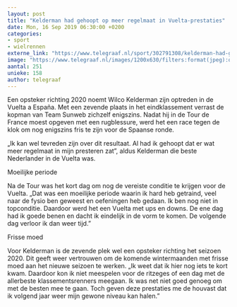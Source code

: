 ```yaml
---
layout: post
title: "Kelderman had gehoopt op meer regelmaat in Vuelta-prestaties"
date: Mon, 16 Sep 2019 06:30:00 +0200
categories: 
- sport 
- wielrennen 
externe_link: "https://www.telegraaf.nl/sport/302791308/kelderman-had-gehoopt-op-meer-regelmaat-in-vuelta-prestaties"
image: "https://www.telegraaf.nl/images/1200x630/filters:format(jpeg):quality(80)/cdn-kiosk-api.telegraaf.nl/40bb969e-d801-11e9-baff-02d2fb1aa1d7.JPG"
aantal: 251
unieke: 158
author: telegraaf
---
```


<p class="intro">Een opsteker richting 2020 noemt Wilco Kelderman zijn optreden in de Vuelta a España. Met een zevende plaats in het eindklassement verrast de kopman van Team Sunweb zichzelf enigszins. Nadat hij in de Tour de France moest opgeven met een rugblessure, werd het een race tegen de klok om nog enigszins fris te zijn voor de Spaanse ronde.</p> <p>„Ik kan wel tevreden zijn over dit resultaat. Al had ik gehoopt dat er wat meer regelmaat in mijn presteren zat”, aldus Kelderman die beste Nederlander in de Vuelta was.</p><p>Moeilijke periode</p><p>Na de Tour was het kort dag om nog de vereiste conditie te krijgen voor de Vuelta. „Dat was een moeilijke periode waarin ik hard heb getraind, veel naar de fysio ben geweest en oefeningen heb gedaan. Ik ben nog niet in topconditie. Daardoor werd het een Vuelta met ups en downs. De ene dag had ik goede benen en dacht ik eindelijk in de vorm te komen. De volgende dag verloor ik dan weer tijd.”</p><p>Frisse moed</p><p>Voor Kelderman is de zevende plek wel een opsteker richting het seizoen 2020. Dit geeft weer vertrouwen om de komende wintermaanden met frisse moed aan het nieuwe seizoen te werken. „Ik weet dat ik hier nog iets te kort kwam. Daardoor kon ik niet meespelen voor de ritzeges of een dag met de allerbeste klassementsrenners meegaan. Ik was net niet goed genoeg om met de besten mee te gaan. Toch geven deze prestaties me de houvast dat ik volgend jaar weer mijn gewone niveau kan halen.”</p>

